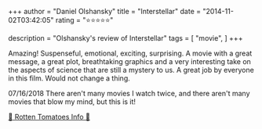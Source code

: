 +++
author = "Daniel Olshansky"
title = "Interstellar"
date = "2014-11-02T03:42:05"
rating = "⭐⭐⭐⭐⭐"

description = "Olshansky's review of Interstellar"
tags = [
    "movie",
]
+++


Amazing! Suspenseful, emotional, exciting, surprising. A movie with a great message, a great plot, breathtaking graphics and a very interesting take on the aspects of science that are still a mystery to us. A great job by everyone in this film. Would not change a thing.

07/16/2018
There aren't many movies I watch twice, and there aren't many movies that blow my mind, but this is it!

[🍅 Rotten Tomatoes Info 🍅](https://www.rottentomatoes.com//m/interstellar_2014)